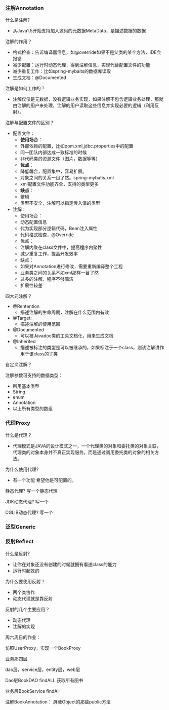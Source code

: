 ### 注解Annotation

什么是注解?

- 从Java1.5开始支持加入源码的元数据MetaData，是描述数据的数据

注解的作用？

- 格式检查：告诉编译器信息，如@override如果不是父类的某个方法，IDE会报错
- 减少配置：运行时动态代理，得到注解信息，实现代替配置文件的功能
- 减少重复工作：比如spring-mybaits的数据库读取
- 生成文档：@Documented

注解是如何工作的？

- 注解仅仅是元数据，没有逻辑业务实现，如果注解不包含逻辑业务处理，那就由注解的用户来处理，注解的用户读取这些信息并实现必要的逻辑（利用反射）。

注解与配置文件的区别？

- 配置文件：
  - **使用场合**：
  - 外部依赖的配置，比如pom.xml,jdbc.properties中的配置
  - 同一团队内部达成一致标准的时候
  - 非代码类的资源文件（图片，数据等等）
  - **优点**：
  - 降低耦合，配置集中，容易扩展。
  - 对象之间的关系一目了然。spring-mybatis.xml
  - xml配置文件功能齐全，支持的类型更多
  - **缺点**：
  - 繁琐
  - 类型不安全，注解可以指定传入值的类型
- 注解：
  - 使用场合：
  - 动态配置信息
  - 代为实现部分逻辑代码，Bean注入属性
  - 代码格式检查，@Override
  - 优点：
  - 注解内聚在class文件中，提高程序内聚性
  - 减少重复工作，提高开发效率
  - 缺点：
  - 如果对Annotation进行修改，需要重新编译整个工程
  - 业务类之间的关系不如xml那样一目了然
  - 过多的注解，程序不够简洁
  - 扩展性较差

四大元注解？

- @Rentention
  - 描述注解的生命周期，注解在什么范围内有效
- @Target:
  - 描述注解的使用范围
- @Documented
  - 可以被Javadoc类的工具文档化，用来生成文档
- @Inherited
  - 描述被标注的类型是可以被继承的，如果标注于一个class，则该注解讲作用于该class的子类

自定义注解？

注解参数可支持的数据类型：

- 所用基本类型
- String
- enum
- Annotation
- 以上所有类型的数组

### 代理Proxy

什么是代理？

- 代理模式是JAVA的设计模式之一，一个代理类的对象和委托类的对象关联，代理类的对象本身并不真正实现服务，而是通过调用委托类的对象的相关方法。

为什么使用代理?

- 有一个功能 希望他是可配置的。

 静态代理?  写一个静态代理

JDK动态代理?  写一个

CGLIB动态代理? 写一个

### 泛型Generic

### 反射Reflect

什么是反射?

- 让你在对象还没有创建的时候就拥有看透class的能力
- 运行时起效的

为什么要使用反射？

- 两个类协作
- 动态代理就是靠反射

反射的几个主要应用？

- 动态代理
- 注解的实现



周六周日的作业：

仿照UserProxy，实现一个BookProxy

业务那四层

dao层，service层，entity层，web层

Dao层BookDAO  findALL  获取所有图书

业务层BookService findAll

注解BookAnnotation： 屏蔽Object的那些public方法